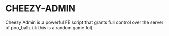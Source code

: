 # CHEEZY-ADMIN
Cheezy Admin is a powerful FE script that grants full control over the server of poo_ballz (ik this is a random game lol)
